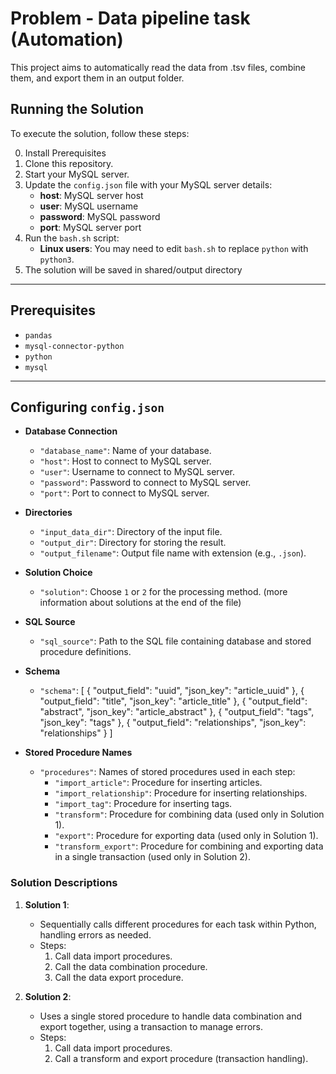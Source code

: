 # Problem - Data pipeline task (Automation)

This project aims to automatically read the data from .tsv files, combine them, and export them in an output folder.


## Running the Solution

To execute the solution, follow these steps:

0. Install Prerequisites
1. Clone this repository.
2. Start your MySQL server.
3. Update the `config.json` file with your MySQL server details:
   - **host**: MySQL server host
   - **user**: MySQL username
   - **password**: MySQL password
   - **port**: MySQL server port
4. Run the `bash.sh` script:
   - **Linux users**: You may need to edit `bash.sh` to replace `python` with `python3`.
5. The solution will be saved in shared/output directory

---

## Prerequisites

- `pandas`
- `mysql-connector-python`
- `python`
- `mysql`

---

## Configuring `config.json`

- **Database Connection**

  - `"database_name"`: Name of your database.
  - `"host"`: Host to connect to MySQL server.
  - `"user"`: Username to connect to MySQL server.
  - `"password"`: Password to connect to MySQL server.
  - `"port"`: Port to connect to MySQL server.

- **Directories**

  - `"input_data_dir"`: Directory of the input file.
  - `"output_dir"`: Directory for storing the result.
  - `"output_filename"`: Output file name with extension (e.g., `.json`).

- **Solution Choice**

  - `"solution"`: Choose `1` or `2` for the processing method. (more information about solutions at the end of the file)

- **SQL Source**

  - `"sql_source"`: Path to the SQL file containing database and stored procedure definitions.

- **Schema**
  - `"schema"`: [
    { "output_field": "uuid", "json_key": "article_uuid" },
    { "output_field": "title", "json_key": "article_title" },
    { "output_field": "abstract", "json_key": "article_abstract" },
    { "output_field": "tags", "json_key": "tags" },
    { "output_field": "relationships", "json_key": "relationships" }
    ]
- **Stored Procedure Names**
  - `"procedures"`: Names of stored procedures used in each step:
    - `"import_article"`: Procedure for inserting articles.
    - `"import_relationship"`: Procedure for inserting relationships.
    - `"import_tag"`: Procedure for inserting tags.
    - `"transform"`: Procedure for combining data (used only in Solution 1).
    - `"export"`: Procedure for exporting data (used only in Solution 1).
    - `"transform_export"`: Procedure for combining and exporting data in a single transaction (used only in Solution 2).

### Solution Descriptions

1. **Solution 1**:

   - Sequentially calls different procedures for each task within Python, handling errors as needed.
   - Steps:
     1. Call data import procedures.
     2. Call the data combination procedure.
     3. Call the data export procedure.

2. **Solution 2**:
   - Uses a single stored procedure to handle data combination and export together, using a transaction to manage errors.
   - Steps:
     1. Call data import procedures.
     2. Call a transform and export procedure (transaction handling).
